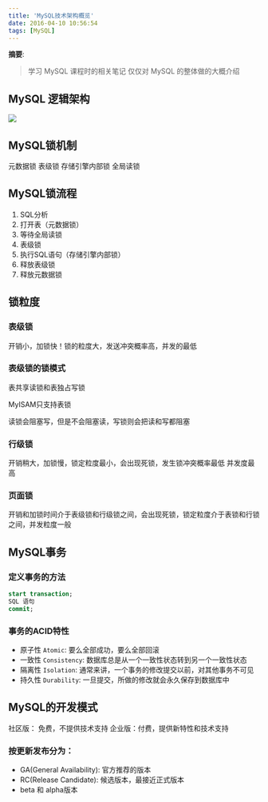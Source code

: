 ```yaml
---
title: 'MySQL技术架构概览'
date: 2016-04-10 10:56:54
tags: [MySQL]
---
```


__摘要__:

> 学习 MySQL 课程时的相关笔记
> 仅仅对 MySQL 的整体做的大概介绍


<!--more-->

## MySQL 逻辑架构

![](https://passage-1253400711.cos.ap-beijing.myqcloud.com/2023-11-28-231324.png)

## MySQL锁机制

元数据锁
表级锁
存储引擎内部锁
全局读锁

## MySQL锁流程

1. SQL分析
2. 打开表（元数据锁）
3. 等待全局读锁
4. 表级锁
5. 执行SQL语句（存储引擎内部锁）
6. 释放表级锁
7. 释放元数据锁

## 锁粒度

### 表级锁

开销小，加锁快！锁的粒度大，发送冲突概率高，并发的最低

### 表级锁的锁模式

表共享读锁和表独占写锁

MyISAM只支持表锁

读锁会阻塞写，但是不会阻塞读，写锁则会把读和写都阻塞


### 行级锁

开销稍大，加锁慢，锁定粒度最小，会出现死锁，发生锁冲突概率最低
并发度最高

### 页面锁

开销和加锁时间介于表级锁和行级锁之间，会出现死锁，锁定粒度介于表锁和行锁之间，并发粒度一般

## MySQL事务

### 定义事务的方法

```sql
start transaction;
SQL 语句
commit;
```

### 事务的ACID特性

- 原子性 `Atomic`: 要么全部成功，要么全部回滚
- 一致性 `Consistency`: 数据库总是从一个一致性状态转到另一个一致性状态
- 隔离性 `Isolation`: 通常来讲，一个事务的修改提交以前，对其他事务不可见
- 持久性 `Durability`: 一旦提交，所做的修改就会永久保存到数据库中

## MySQL的开发模式

社区版： 免费，不提供技术支持
企业版：付费，提供新特性和技术支持

### 按更新发布分为：

- GA(General Availability): 官方推荐的版本
- RC(Release Candidate): 候选版本，最接近正式版本
- beta 和 alpha版本
